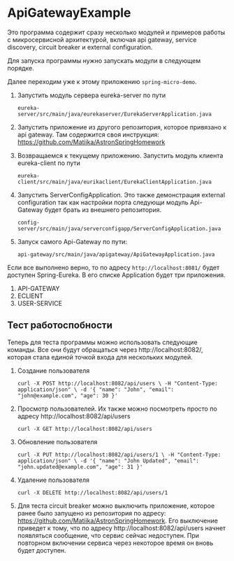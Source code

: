 # ApiGatewayExample

Это программа содержит сразу несколько модулей и примеров 
работы с микросервисной архитектурой, включая
api gateway, service discovery, circuit breaker и external configuration.

Для запуска программы нужно запускать модули
в следующем порядке.

Далее переходим уже к этому приложению `spring-micro-demo`.

1. Запустить модуль сервера eureka-server по пути
   
    `eureka-server/src/main/java/eurekaserver/EurekaServerApplication.java`
2. Запустить приложение из другого репозитория,
   которое привязано к api gateway. Там содержится
   своя инструкция:
   https://github.com/Matiika/AstronSpringHomework
3. Возвращаемся к текущему приложению. Запустить модуль клиента eureka-client по пути
   
    `eureka-client/src/main/java/eurikaclient/EurekaClientApplication.java`
4. Запустить ServerConfigApplication. Это также демонстрация
   external configuration так как настройки порта следующи 
модуль Api-Gateway будет брать из внешнего репозитория.

   `config-server/src/main/java/serverconfigapp/ServerConfigApplication.java`
5. Запуск самого Api-Gateway по пути:
   
    `api-gateway/src/main/java/apigateway/ApiGatewayApplication.java`

Если все выполнено верно, то по адресу `http://localhost:8081/` будет 
доступен Spring-Eureka. В его списке Application будет три приложения.
1. API-GATEWAY
2. ECLIENT
3. USER-SERVICE

##  Тест работоспобности

Теперь для теста программы можно использовать следующие команды. 
Все они будут обращаться через http://localhost:8082/, которая стала 
единой точкой входа для нескольких модулей. 

1. Создание пользователя
   
    `curl -X POST http://localhost:8082/api/users \
   -H "Content-Type: application/json" \
   -d '{
   "name": "John",
   "email": "john@example.com",
   "age": 30
   }'`
2. Просмотр пользователей. Их также можно посмотреть просто по адресу http://localhost:8082/api/users

   `curl -X GET http://localhost:8082/api/users`
3. Обновление пользователя
   
    `curl -X PUT http://localhost:8082/api/users/1 \
   -H "Content-Type: application/json" \
   -d '{
   "name": "John Updated",
   "email": "john.updated@example.com",
   "age": 31
   }'`
4. Удаление пользователя

   `curl -X DELETE http://localhost:8082/api/users/1`

5. Для теста circuit breaker можно выключить приложение,
которое ранее было запущено из репозитория
по адресу: https://github.com/Matiika/AstronSpringHomework. Его выключение
приведет к тому, что по адресу http://localhost:8082/api/users начнет появляться
сообщение, что сервис сейчас недоступен. При повторном включении сервиса через
некоторое время он вновь будет доступен.